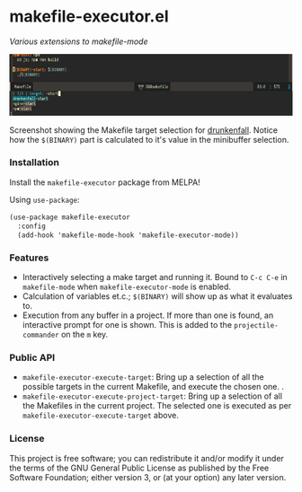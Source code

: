 # makefile-executor.el

*Various extensions to makefile-mode*

![Showing calculated targets](img/screenshot.png)

Screenshot showing the Makefile target selection
for [drunkenfall](https://github.com/drunkenfall/drunkenfall). Notice how the `$(BINARY)` part is calculated to
it's value in the minibuffer selection.

### Installation

Install the `makefile-executor` package from MELPA!

Using `use-package`:
```
(use-package makefile-executor
  :config
  (add-hook 'makefile-mode-hook 'makefile-executor-mode))
```

### Features

- Interactively selecting a make target and running it.  Bound
  to `C-c C-e` in `makefile-mode` when `makefile-executor-mode` is enabled.
- Calculation of variables et.c.; `$(BINARY)` will show up as what it
  evaluates to.
- Execution from any buffer in a project.  If more than one is found,
  an interactive prompt for one is shown.  This is added to the
  `projectile-commander` on the `m` key.

### Public API

* `makefile-executor-execute-target`: Bring up a selection of all the possible
  targets in the current Makefile, and execute the chosen one. .
*  `makefile-executor-execute-project-target`: Bring up a selection of all the
   Makefiles in the current project. The selected one is executed as
   per `makefile-executor-execute-target` above.

### License

This project is free software; you can redistribute it and/or modify
it under the terms of the GNU General Public License as published by
the Free Software Foundation; either version 3, or (at your option)
any later version.
